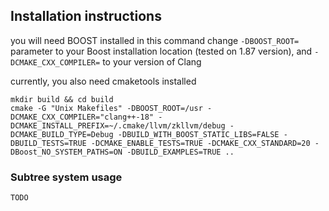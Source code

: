 ## Installation instructions

you will need BOOST installed
in this command change `-DBOOST_ROOT=` parameter to your Boost installation location (tested on 1.87 version), and `-DCMAKE_CXX_COMPILER=` to your version of Clang

currently, you also need cmaketools installed

```
mkdir build && cd build
cmake -G "Unix Makefiles" -DBOOST_ROOT=/usr -DCMAKE_CXX_COMPILER="clang++-18" -DCMAKE_INSTALL_PREFIX=~/.cmake/llvm/zkllvm/debug -DCMAKE_BUILD_TYPE=Debug -DBUILD_WITH_BOOST_STATIC_LIBS=FALSE -DBUILD_TESTS=TRUE -DCMAKE_ENABLE_TESTS=TRUE -DCMAKE_CXX_STANDARD=20 -DBoost_NO_SYSTEM_PATHS=ON -DBUILD_EXAMPLES=TRUE ..
```

### Subtree system usage

`TODO`
